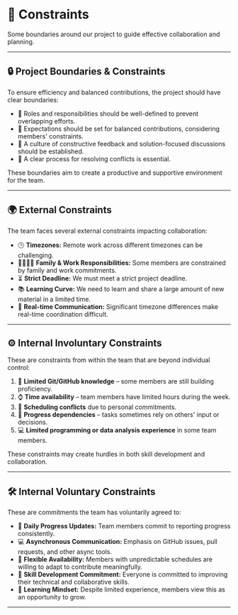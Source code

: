 <!-- this template is for inspiration, feel free to change it however you like! -->
# 🚧 Constraints

Some boundaries around our project to guide effective collaboration and planning.

---

## 🔒 Project Boundaries & Constraints

To ensure efficiency and balanced contributions, the project should have clear boundaries:

- 👥 Roles and responsibilities should be well-defined to prevent overlapping efforts.
- 🎯 Expectations should be set for balanced contributions,
considering members' constraints.
- 💬 A culture of constructive feedback and solution-focused discussions
should be established.
- 🧩 A clear process for resolving conflicts is essential.

These boundaries aim to create a productive and supportive environment for the team.

---

## 🌍 External Constraints

The team faces several external constraints impacting collaboration:

- 🕒 **Timezones:** Remote work across different timezones can be challenging.
- 👨‍👩‍👧‍👦 **Family & Work Responsibilities:** Some members are constrained by
family and work commitments.
- ⏳ **Strict Deadline:** We must meet a strict project deadline.
- 📚 **Learning Curve:** We need to learn and share a large amount of new
material in a limited time.
- 📵 **Real-time Communication:** Significant timezone differences make
real-time coordination difficult.

---

## ⚙️ Internal Involuntary Constraints

These are constraints from within the team that are beyond individual control:

1. 🧠 **Limited Git/GitHub knowledge** – some members are still building proficiency.
2. ⌚ **Time availability** – team members have limited hours during the week.
3. 📅 **Scheduling conflicts** due to personal commitments.
4. 🔄 **Progress dependencies** – tasks sometimes rely on others' input or decisions.
5. 💻 **Limited programming or data analysis experience** in some team members.

These constraints may create hurdles in both skill development and collaboration.

---

## 🛠️ Internal Voluntary Constraints

These are commitments the team has voluntarily agreed to:

- 📆 **Daily Progress Updates:** Team members commit to reporting progress consistently.
- 💻 **Asynchronous Communication:** Emphasis on GitHub issues, pull requests, and
other async tools.
- 🔁 **Flexible Availability:** Members with unpredictable schedules are
willing to adapt to contribute meaningfully.
- 🚀 **Skill Development Commitment:** Everyone is committed to improving their
technical and collaborative skills.
- 🌱 **Learning Mindset:** Despite limited experience, members view this as
an opportunity to grow.

---
